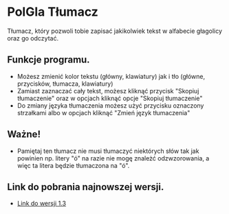# PolGla Tłumacz

Tłumacz, który pozwoli tobie zapisać jakikolwiek tekst w alfabecie głagolicy oraz go odczytać. 

## Funkcje programu.

- Możesz zmienić kolor tekstu (główny, klawiatury) jak i tło (główne, przycisków, tłumacza, klawiatury)
- Zamiast zaznaczać cały tekst, możesz kliknąć przycisk "Skopiuj tłumaczenie" oraz w opcjach kliknąć opcje "Skopiuj tłumaczenie"
- Do zmiany języka tłumaczenia możesz użyć przycisku oznaczony strzałkami albo w opcjach kliknąć "Zmień język tłumaczenia"

## Ważne!
- Pamiętaj ten tłumacz nie musi tłumaczyć niektórych słów tak jak powinien np. litery "ó" na razie nie mogę znależć odzwzorowania, a więc ta litera będzie tłumaczona na "ó". 

## Link do pobrania najnowszej wersji.
- [Link do wersji 1.3](https://github.com/Igor-Ratajczak/PolGla-Tlumacz/raw/master/Wersje%20PolGla%20T%C5%82umacz/1.3v/PolGla%20T%C5%82umacz-1.3-win64.msi)
